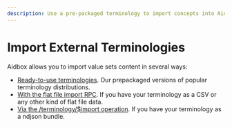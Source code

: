 ```yaml
---
description: Use a pre-packaged terminology to import concepts into Aidbox
---
```


# Import External Terminologies

Aidbox allows you to import value sets content in several ways:

* [Ready-to-use terminologies](ready-to-use-terminologies.md). Our prepackaged versions of popular terminology distributions.
* [With the flat file import RPC](./import-flat-file-docs-csv.md). If you have your terminology as a CSV or any other kind of flat file data.
* [Via the /terminology/$import operation](import-operation.md). If you have your terminology as a ndjson bundle.

